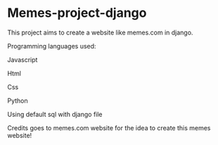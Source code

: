 # Memes-project-django

This project aims to create a website like memes.com in django.

Programming languages used:

Javascript

Html

Css

Python

Using default sql with django file



Credits goes to memes.com website for the idea to create this memes website!
